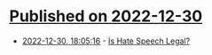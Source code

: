 # [Published on 2022-12-30](index.md)

* [2022-12-30, 18:05:16](https://news.ycombinator.com/item?id=34187801) - [Is Hate Speech Legal?](https://www.thefire.org/research-learn/hate-speech-legal)
